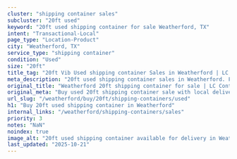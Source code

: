 ```yaml
---
cluster: "shipping container sales"
subcluster: "20ft used"
keyword: "20ft used shipping container for sale Weatherford, TX"
intent: "Transactional-Local"
page_type: "Location-Product"
city: "Weatherford, TX"
service_type: "shipping container"
condition: "Used"
size: "20ft"
title_tag: "20ft Vib Used shipping container Sales in Weatherford | LC Container"
meta_description: "20ft used shipping container sales in Weatherford. Fast delivery, competitive pricing. Serving shipping containers area. Quote ID: L5D. Call (214) 524-4168 for your free quote today."
original_title: "Weatherford 20ft shipping container for sale | LC Container"
original_meta: "Buy used 20ft shipping container sale with local delivery in Weatherford, TX. LC Container — local Since 2003. Request a fast quote today."
url_slug: "/weatherford/buy/20ft/shipping-containers/used"
h1: "Buy 20ft used shipping container in Weatherford"
internal_links: "/weatherford/shipping-containers/sales"
priority: 3
notes: "NaN"
noindex: true
image_alt: "20ft used shipping container available for delivery in Weatherford"
last_updated: "2025-10-21"
---
```


<!-- TODO: Add unique city/inventory copy, images, and internal links here. -->
